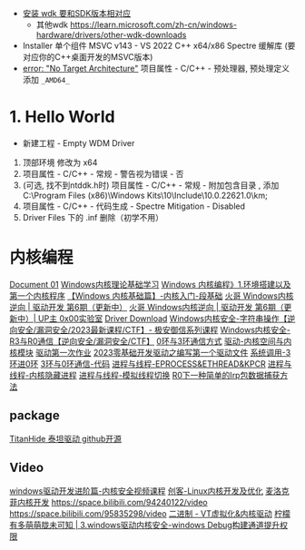 
* [安装 wdk 要和SDK版本相对应](https://learn.microsoft.com/zh-cn/windows-hardware/drivers/download-the-wdk#download-icon-step-3-install-wdk)
	- 其他wdk https://learn.microsoft.com/zh-cn/windows-hardware/drivers/other-wdk-downloads
* Installer 单个组件 MSVC v143 - VS 2022 C++ x64/x86 Spectre 缓解库 (要对应你的C++桌面开发的MSVC版本)
* [error: "No Target Architecture"](https://blog.csdn.net/wcc27857285/article/details/85197877)  项目属性 - C/C++ - 预处理器, 预处理定义添加 `_AMD64_`

# 1. Hello World
* 新建工程 - Empty WDM Driver
1. 顶部环境	修改为 x64
1. 项目属性 - C/C++ - 常规 - 警告视为错误 - 否
1. (可选, 找不到ntddk.h时) 项目属性 - C/C++ - 常规 - 附加包含目录 , 添加C:\Program Files (x86)\Windows Kits\10\Include\10.0.22621.0\km;
1. 项目属性 - C/C++ - 代码生成 - Spectre Mitigation - Disabled
2. Driver Files 下的 .inf 删除（初学不用）


# 内核编程

[Document 01](https://learn.microsoft.com/zh-cn/windows-hardware/drivers/gettingstarted/writing-a-very-small-kmdf--driver)
[Windows内核理论基础学习](https://mp.weixin.qq.com/s/3Ntp7W9T7TLDYpbs61RGFQ)
[Windows 内核编程》1.环境搭建以及第一个内核程序](https://www.bilibili.com/video/BV1Uw41127Vd/)
[【Windows 内核基础篇】-内核入门-段基础](https://mp.weixin.qq.com/s/kijs0KxjPWulqI2QVaE_Yw)
[火哥 Windows内核逆向 | 驱动开发 第6期（更新中）](https://www.bilibili.com/video/BV1GC41157K2)
[火哥 Windows内核逆向 | 驱动开发 第6期（更新中）| UP主 0x00实验室](https://www.bilibili.com/video/BV1Dy411e72m/)
[Driver Download](https://learn.microsoft.com/zh-cn/windows-hardware/drivers/download-the-wdk#download-icon-step-3-install-wdk)
[Windows内核安全-字符串操作【逆向安全/漏洞安全/2023最新课程/CTF】- 极安御信系列课程](https://www.bilibili.com/video/BV19u4y1P7Cx/)
[Windows内核安全-R3与R0通信【逆向安全/漏洞安全/CTF】](https://www.bilibili.com/video/BV16Q4y1n7wu/)
[0环与3环通信方式](https://mp.weixin.qq.com/s/6nT5pwL9EXCAV2EIqaloPQ)
[驱动-内核空间与内核模块](https://mp.weixin.qq.com/s/GAWEoz4y0-UV-OZsgDflew)
[驱动第一次作业](https://mp.weixin.qq.com/s/AB9ygZfESAQHPzmJSwGK_w)
[2023零基础开发驱动之编写第一个驱动文件](https://www.bilibili.com/video/BV1Gy4y1w73n/)
[系统调用-3环进0环](https://mp.weixin.qq.com/s/ys4vFIP89Eozcq1Rpn_laA)
[3环与0环通信-代码](https://mp.weixin.qq.com/s/LRtn3YVR0eZuMPG3h_CQNw)
[进程与线程-EPROCESS&ETHREAD&KPCR](https://mp.weixin.qq.com/s/fxQUbD-OAlt57a9-28EShQ)
[进程与线程-内核隐藏进程](https://mp.weixin.qq.com/s/x3Lap1OMR3acMyIUJsWCug)
[进程与线程-模拟线程切换](https://mp.weixin.qq.com/s/CnbiMbHh_5FwHCYTRuXJdQ)
[R0下一种简单的Irp包数据捕获方法](https://mp.weixin.qq.com/s/JbPW0FzRJFCFb5OVdS-LkA)

## package
[TitanHide 泰坦驱动  github开源](https://github.com/mrexodia/TitanHide)

## Video
[windows驱动开发进阶篇-内核安全视频课程](https://www.ruike1.com/thread-71763-1-1.html)
[创客-Linux内核开发及优化](https://www.ruike1.com/thread-71787-1-1.html)
[麦洛克菲内核开发](https://www.bilibili.com/video/BV1bwk8YGEJX)
https://space.bilibili.com/94240122/video
https://space.bilibili.com/95835298/video
[二进制 - VT虚拟化&内核驱动](https://www.bilibili.com/video/BV1Yw4m117SN/)
[柠檬有多萌萌胧未可知 | 3.windows驱动内核安全-windows Debug构建通道提升权限](https://www.bilibili.com/video/BV1dr421T78k/)